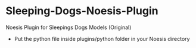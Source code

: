 # Sleeping-Dogs-Noesis-Plugin
Noesis Plugin for Sleepings Dogs Models (Original)

- Put the python file inside plugins/python folder in your Noesis directory
